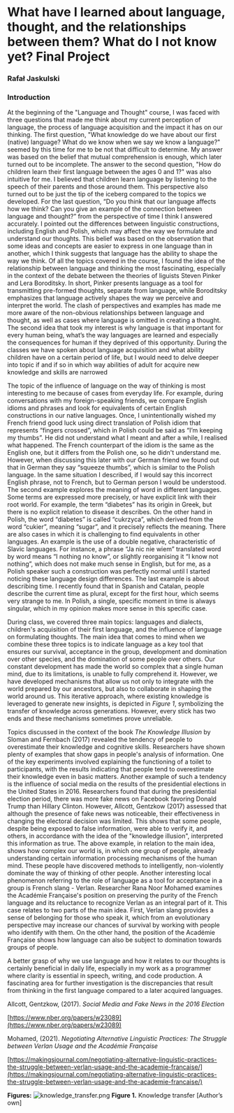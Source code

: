 # What have I learned about language, thought, and the relationships between them? What do I not know yet? Final Project

### Rafał Jaskulski

### Introduction

At the beginning of the "Language and Thought" course, I was faced with three questions that made me think about my
current perception of language, the process of language acquisition and the impact it has on our thinking. The first
question, "What knowledge do we have about our first (native) language? What do we know when we say we know a language?"
seemed by this time for me to be not that difficult to determine. My answer was based on the belief that mutual
comprehension is enough, which later turned out to be incomplete. The answer to the second question, "How do children
learn their first language between the ages 0 and 1?" was also intuitive for me. I believed that children learn language
by listening to the speech of their parents and those around them. This perspective also turned out to be just the tip
of the iceberg compared to the topics we developed. For the last question, “Do you think that our language affects how
we think? Can you give an example of the connection between language and thought?” from the perspective of time I think
I answered accurately. I pointed out the differences between linguistic constructions, including English and Polish,
which may affect the way we formulate and understand our thoughts. This belief was based on the observation that some
ideas and concepts are easier to express in one language than in another, which I think suggests that language has the
ability to shape the way we think. Of all the topics covered in the course, I found the idea of the relationship between
language and thinking the most fascinating, especially in the context of the debate between the theories of liguists
Steven Pinker and Lera Boroditsky. In short, Pinker presents language as a tool for transmitting pre-formed thoughts,
separate from language, while Boroditsky emphasizes that language actively shapes the way we perceive and interpret the
world. The clash of perspectives and examples has made me more aware of the non-obvious relationships between language
and thought, as well as cases where language is omitted in creating a thought. The second idea that took my interest is
why language is that important for every human being, what’s the way languages are learned and especially the
consequences for human if they deprived of this opportunity. During the classes we have spoken about language
acquisition and what ability children have on a certain period of life, but I would need to delve deeper into topic if
and if so in which way abilities of adult for acquire new knowledge and skills are narrowed

The topic of the influence of language on the way of thinking is most interesting to me because of cases from everyday
life. For example, during conversations with my foreign-speaking friends, we compare English idioms and phrases and look
for equivalents of certain English constructions in our native languages. Once, I unintentionally wished my French
friend good luck using direct translation of Polish idiom that represents “fingers crossed”, which in Polish could be
said as “I’m keeping my thumbs”. He did not understand what I meant and after a while, I realised what happened. The
French counterpart of the idiom is the same as the English one, but it differs from the Polish one, so he didn't
understand me. However, when discussing this later with our German friend we found out that in German they say “squeeze
thumbs”, which is similar to the Polish language. In the same situation I described, if I would say this incorrect
English phrase, not to French, but to German person I would be understood. The second example explores the meaning of
word in different languages. Some terms are expressed more precisely, or have explicit link with their root world. For
example, the term “diabetes” has its origin in Greek, but there is no explicit relation to disease it describes. On the
other hand in Polish, the word “diabetes” is called “cukrzyca”, which derived from the word “cukier”, meaning “sugar”,
and it precisely reflects the meaning. There are also cases in which it is challenging to find equivalents in other
languages. An example is the use of a double negative, characteristic of Slavic languages. For instance, a phrase “Ja
nic nie wiem” translated word by word means “I nothing no know”, or slightly reorganising it “I know not nothing”, which
does not make much sense in English, but for me, as a Polish speaker such a construction was perfectly normal until I
started noticing these language design differences. The last example is about describing time. I recently found that in
Spanish and Catalan, people describe the current time as plural, except for the first hour, which seems very strange to
me. In Polish, a single, specific moment in time is always singular, which in my opinion makes more sense in this
specific case.

During class, we covered three main topics: languages and dialects, children's acquisition of their first language, and
the influence of language on formulating thoughts. The main idea that comes to mind when we combine these three topics
is to indicate language as a key tool that ensures our survival, acceptance in the group, development and domination
over other species, and the domination of some people over others. Our constant development has made the world so
complex that a single human mind, due to its limitations, is unable to fully comprehend it. However, we have developed
mechanisms that allow us not only to integrate with the world prepared by our ancestors, but also to collaborate in
shaping the world around us. This iterative approach, where existing knowledge is leveraged to generate new insights, is
depicted in *Figure 1*, symbolizing the transfer of knowledge across generations. However, every stick has two ends and
these mechanisms sometimes prove unreliable.

Topics discussed in the context of the book *The Knowledge Illusion* by Sloman and Fernbach (2017) revealed the tendency
of people to overestimate their knowledge and cognitive skills. Researchers have shown plenty of examples that show gaps
in people's analysis of information. One of the key experiments involved explaining the functioning of a toilet to
participants, with the results indicating that people tend to overestimate their knowledge even in basic matters.
Another example of such a tendency is the influence of social media on the results of the presidential elections in the
United States in 2016. Researchers found that during the presidential election period, there was more fake news on
Facebook favoring Donald Trump than Hillary Clinton. However, Allcott, Gentzkow (2017) assessed that although the
presence of fake news was noticeable, their effectiveness in changing the electoral decision was limited. This shows
that some people, despite being exposed to false information, were able to verify it, and others, in accordance with the
idea of the "knowledge illusion", interpreted this information as true. The above example, in relation to the main idea,
shows how complex our world is, in which one group of people, already understanding certain information processing
mechanisms of the human mind. These people have discovered methods to intelligently, non-violently dominate the way of
thinking of other people. Another interesting local phenomenon referring to the role of language as a tool for
acceptance in a group is French slang - Verlan. Researcher Rana Noor Mohamed examines the Académie Française's position
on preserving the purity of the French language and its reluctance to recognize Verlan as an integral part of it. This
case relates to two parts of the main idea. First, Verlan slang provides a sense of belonging for those who speak it,
which from an evolutionary perspective may increase our chances of survival by working with people who identify with
them. On the other hand, the position of the Académie Française shows how language can also be subject to domination
towards groups of people.

A better grasp of why we use language and how it relates to our thoughts is certainly beneficial in daily life,
especially in my work as a programmer where clarity is essential in speech, writing, and code production. A fascinating
area for further investigation is the discrepancies that result from thinking in the first language compared to a later
acquired languages.

Allcott, Gentzkow, (2017). *Social Media and Fake News in the 2016 Election*

[https://www.nber.org/papers/w23089](https://www.nber.org/papers/w23089)

Mohamed, (2021). *Negotiating Alternative Linguistic Practices: The Struggle between Verlan Usage and the Académie
Française*

[https://makingsjournal.com/negotiating-alternative-linguistic-practices-the-struggle-between-verlan-usage-and-the-academie-francaise/](https://makingsjournal.com/negotiating-alternative-linguistic-practices-the-struggle-between-verlan-usage-and-the-academie-francaise/)

**Figures:**
![knowledge_transfer.png](What%20have%20I%20learned%20about%20language,%20thoughts,%20and%20%20acb743ba2c6e4f0287c7255bb9d36722/knowledge_transfer.png)
**Figure 1.** Knowledge transfer [Author’s own]
